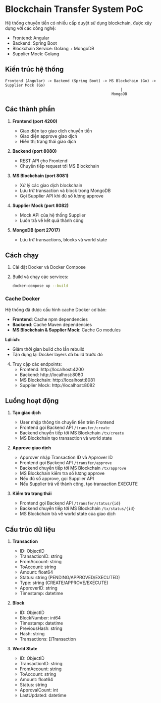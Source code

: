 # Blockchain Transfer System PoC

Hệ thống chuyển tiền có nhiều cấp duyệt sử dụng blockchain, được xây dựng với các công nghệ:
- Frontend: Angular
- Backend: Spring Boot
- Blockchain Service: Golang + MongoDB
- Supplier Mock: Golang

## Kiến trúc hệ thống

```
Frontend (Angular) -> Backend (Spring Boot) -> MS Blockchain (Go) -> Supplier Mock (Go)
                                                    |
                                                MongoDB
```

## Các thành phần

1. **Frontend (port 4200)**
   - Giao diện tạo giao dịch chuyển tiền
   - Giao diện approve giao dịch
   - Hiển thị trạng thái giao dịch

2. **Backend (port 8080)**
   - REST API cho Frontend
   - Chuyển tiếp request tới MS Blockchain

3. **MS Blockchain (port 8081)**
   - Xử lý các giao dịch blockchain
   - Lưu trữ transaction và block trong MongoDB
   - Gọi Supplier API khi đủ số lượng approve

4. **Supplier Mock (port 8082)**
   - Mock API của hệ thống Supplier
   - Luôn trả về kết quả thành công

5. **MongoDB (port 27017)**
   - Lưu trữ transactions, blocks và world state

## Cách chạy

1. Cài đặt Docker và Docker Compose

2. Build và chạy các services:
   ```bash
   docker-compose up --build
   ```

### Cache Docker

Hệ thống đã được cấu hình cache Docker cơ bản:

- **Frontend**: Cache npm dependencies
- **Backend**: Cache Maven dependencies
- **MS Blockchain & Supplier Mock**: Cache Go modules

**Lợi ích**:
- Giảm thời gian build cho lần rebuild
- Tận dụng lại Docker layers đã build trước đó

4. Truy cập các endpoints:
   - Frontend: http://localhost:4200
   - Backend: http://localhost:8080
   - MS Blockchain: http://localhost:8081
   - Supplier Mock: http://localhost:8082

## Luồng hoạt động

1. **Tạo giao dịch**
   - User nhập thông tin chuyển tiền trên Frontend
   - Frontend gọi Backend API `/transfer/create`
   - Backend chuyển tiếp tới MS Blockchain `/tx/create`
   - MS Blockchain tạo transaction và world state

2. **Approve giao dịch**
   - Approver nhập Transaction ID và Approver ID
   - Frontend gọi Backend API `/transfer/approve`
   - Backend chuyển tiếp tới MS Blockchain `/tx/approve`
   - MS Blockchain kiểm tra số lượng approve
   - Nếu đủ số approve, gọi Supplier API
   - Nếu Supplier trả về thành công, tạo transaction EXECUTE

3. **Kiểm tra trạng thái**
   - Frontend gọi Backend API `/transfer/status/{id}`
   - Backend chuyển tiếp tới MS Blockchain `/tx/status/{id}`
   - MS Blockchain trả về world state của giao dịch

## Cấu trúc dữ liệu

1. **Transaction**
   - ID: ObjectID
   - TransactionID: string
   - FromAccount: string
   - ToAccount: string
   - Amount: float64
   - Status: string (PENDING/APPROVED/EXECUTED)
   - Type: string (CREATE/APPROVE/EXECUTE)
   - ApproverID: string
   - Timestamp: datetime

2. **Block**
   - ID: ObjectID
   - BlockNumber: int64
   - Timestamp: datetime
   - PreviousHash: string
   - Hash: string
   - Transactions: []Transaction

3. **World State**
   - ID: ObjectID
   - TransactionID: string
   - FromAccount: string
   - ToAccount: string
   - Amount: float64
   - Status: string
   - ApprovalCount: int
   - LastUpdated: datetime
